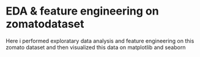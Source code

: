 # EDA & feature engineering on zomatodataset

Here i performed exploratary data analysis and feature engineering on this zomato dataset and then visualized this data on matplotlib and seaborn
